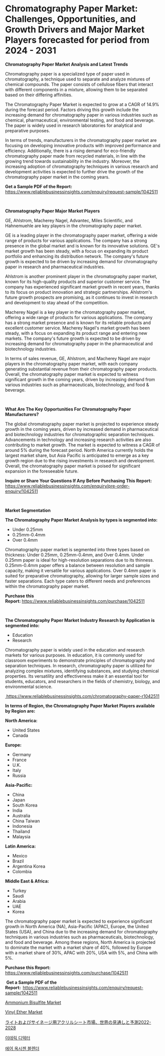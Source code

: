 <p><h1>Chromatography Paper Market: Challenges, Opportunities, and Growth Drivers and Major Market Players forecasted for period from 2024 - 2031</h1></p><p><strong>Chromatography Paper Market Analysis and Latest Trends</strong></p>
<p><p>Chromatography paper is a specialized type of paper used in chromatography, a technique used to separate and analyze mixtures of chemical compounds. The paper consists of cellulose fibers that interact with different components in a mixture, allowing them to be separated based on their differing affinities.</p><p>The Chromatography Paper Market is expected to grow at a CAGR of 14.9% during the forecast period. Factors driving this growth include the increasing demand for chromatography paper in various industries such as chemical, pharmaceutical, environmental testing, and food and beverage. The paper is widely used in research laboratories for analytical and preparative purposes.</p><p>In terms of trends, manufacturers in the chromatography paper market are focusing on developing innovative products with improved performance and efficiency. Additionally, there is a rising demand for eco-friendly chromatography paper made from recycled materials, in line with the growing trend towards sustainability in the industry. Moreover, the increasing adoption of chromatography techniques in various research and development activities is expected to further drive the growth of the chromatography paper market in the coming years.</p></p>
<p><strong>Get a Sample PDF of the Report:&nbsp;</strong> <a href="https://www.reliablebusinessinsights.com/enquiry/request-sample/1042511">https://www.reliablebusinessinsights.com/enquiry/request-sample/1042511</a></p>
<p>&nbsp;</p>
<p><strong>Chromatography Paper Major Market Players</strong></p>
<p><p>GE, Ahlstrom, Macherey Nagel, Advantec, Miles Scientific, and Hahnemuehle are key players in the chromatography paper market. </p><p>GE is a leading player in the chromatography paper market, offering a wide range of products for various applications. The company has a strong presence in the global market and is known for its innovative solutions. GE's market growth has been steady, with a focus on expanding its product portfolio and enhancing its distribution network. The company's future growth is expected to be driven by increasing demand for chromatography paper in research and pharmaceutical industries.</p><p>Ahlstrom is another prominent player in the chromatography paper market, known for its high-quality products and superior customer service. The company has experienced significant market growth in recent years, thanks to its focus on product innovation and strategic partnerships. Ahlstrom's future growth prospects are promising, as it continues to invest in research and development to stay ahead of the competition.</p><p>Macherey Nagel is a key player in the chromatography paper market, offering a wide range of products for various applications. The company has a strong market presence and is known for its reliable products and excellent customer service. Macherey Nagel's market growth has been steady, with a focus on expanding its product range and entering new markets. The company's future growth is expected to be driven by increasing demand for chromatography paper in the pharmaceutical and biotechnology industries.</p><p>In terms of sales revenue, GE, Ahlstrom, and Macherey Nagel are major players in the chromatography paper market, with each company generating substantial revenue from their chromatography paper products. Overall, the chromatography paper market is expected to witness significant growth in the coming years, driven by increasing demand from various industries such as pharmaceuticals, biotechnology, and food & beverage.</p></p>
<p>&nbsp;</p>
<p><strong>What Are The Key Opportunities For Chromatography Paper Manufacturers?</strong></p>
<p><p>The global chromatography paper market is projected to experience steady growth in the coming years, driven by increased demand in pharmaceutical and biotechnology industries for chromatographic separation techniques. Advancements in technology and increasing research activities are also contributing to market growth. The market is expected to witness a CAGR of around 5% during the forecast period. North America currently holds the largest market share, but Asia Pacific is anticipated to emerge as a key growth region due to the rising investments in research and development. Overall, the chromatography paper market is poised for significant expansion in the foreseeable future.</p></p>
<p><strong>Inquire or Share Your Questions If Any Before Purchasing This Report:</strong> <a href="https://www.reliablebusinessinsights.com/enquiry/pre-order-enquiry/1042511">https://www.reliablebusinessinsights.com/enquiry/pre-order-enquiry/1042511</a></p>
<p>&nbsp;</p>
<p><strong>Market Segmentation</strong></p>
<p><strong>The Chromatography Paper Market Analysis by types is segmented into:</strong></p>
<p><ul><li>Under 0.25mm</li><li>0.25mm-0.4mm</li><li>Over 0.4mm</li></ul></p>
<p><p>Chromatography paper market is segmented into three types based on thickness: Under 0.25mm, 0.25mm-0.4mm, and Over 0.4mm. Under 0.25mm paper is ideal for high-resolution separations due to its thinness. 0.25mm-0.4mm paper offers a balance between resolution and sample capacity, making it versatile for various applications. Over 0.4mm paper is suited for preparative chromatography, allowing for larger sample sizes and faster separations. Each type caters to different needs and preferences within the chromatography paper market.</p></p>
<p><strong>Purchase this Report:&nbsp;</strong><a href="https://www.reliablebusinessinsights.com/purchase/1042511">https://www.reliablebusinessinsights.com/purchase/1042511</a></p>
<p>&nbsp;</p>
<p><strong>The Chromatography Paper Market Industry Research by Application is segmented into:</strong></p>
<p><ul><li>Education</li><li>Research</li></ul></p>
<p><p>Chromatography paper is widely used in the education and research markets for various purposes. In education, it is commonly used for classroom experiments to demonstrate principles of chromatography and separation techniques. In research, chromatography paper is utilized for analyzing complex mixtures, identifying substances, and studying chemical properties. Its versatility and effectiveness make it an essential tool for students, educators, and researchers in the fields of chemistry, biology, and environmental science.</p></p>
<p><a href="https://www.reliablebusinessinsights.com/chromatography-paper-r1042511">&nbsp;https://www.reliablebusinessinsights.com/chromatography-paper-r1042511</a></p>
<p><strong>In terms of Region, the Chromatography Paper Market Players available by Region are:</strong></p>
<p>
    <p> <strong> North America: </strong>
        <ul>
            <li>United States</li>
            <li>Canada</li>
        </ul>
        </p> 
    <p> <strong> Europe: </strong>
        <ul>
            <li>Germany</li>
            <li>France</li>
            <li>U.K.</li>
            <li>Italy</li>
            <li>Russia</li>
        </ul>
        </p> 
    <p> <strong> Asia-Pacific: </strong>
        <ul>
            <li>China</li>
            <li>Japan</li>
            <li>South Korea</li>
            <li>India</li>
            <li>Australia</li>
            <li>China Taiwan</li>
            <li>Indonesia</li>
            <li>Thailand</li>
            <li>Malaysia</li>
        </ul>
        </p> 
    <p> <strong> Latin America: </strong>
        <ul>
            <li>Mexico</li>
            <li>Brazil</li>
            <li>Argentina Korea</li>
            <li>Colombia</li>
        </ul>
        </p> 
    <p> <strong> Middle East & Africa: </strong>
        <ul>
            <li>Turkey</li>
            <li>Saudi</li>
            <li>Arabia</li>
            <li>UAE</li>
            <li>Korea</li>
        </ul>
    </p>
    </p>
<p><p>The chromatography paper market is expected to experience significant growth in North America (NA), Asia-Pacific (APAC), Europe, the United States (USA), and China due to the increasing demand for chromatography techniques in various industries such as pharmaceuticals, biotechnology, and food and beverage. Among these regions, North America is projected to dominate the market with a market share of 40%, followed by Europe with a market share of 30%, APAC with 20%, USA with 5%, and China with 5%.</p></p>
<p><strong>Purchase this Report: </strong><a href="https://www.reliablebusinessinsights.com/purchase/1042511">https://www.reliablebusinessinsights.com/purchase/1042511</a></p>
<p>&nbsp;<strong>Get a Sample PDF of the Report:&nbsp;&nbsp;</strong><a href="https://www.reliablebusinessinsights.com/enquiry/request-sample/1042511">https://www.reliablebusinessinsights.com/enquiry/request-sample/1042511</a></p>
<p><strong></strong></p>
<p><p><a href="https://github.com/Gilanghao0/Market-Research-Report-List-1/blob/main/ammonium-bisulfite-market.md">Ammonium Bisulfite Market</a></p><p><a href="https://github.com/lukmanduiky01/Market-Research-Report-List-1/blob/main/vinyl-ether-market.md">Vinyl Ether Market</a></p><p><a href="https://github.com/AaronVargas43/Market-Research-Report-List-2/blob/main/9701641130694.md">ライトおよびサイネージ用アクリルシート市場、世界の見通しと予測2022-2028</a></p><p><a href="https://medium.com/@rickymetzdvm/%ED%99%A9%EB%8B%AC-%EA%B0%90%EC%A7%80%EA%B8%B0-%EC%8B%9C%EC%9E%A5%EC%9D%98-%EC%8B%A0%ED%9D%A5-%ED%8A%B8%EB%A0%8C%EB%93%9C-%EB%B0%8F-2024%EB%85%84%EB%B6%80%ED%84%B0-2031%EB%85%84%EA%B9%8C%EC%A7%80%EC%9D%98-%EB%AF%B8%EB%9E%98-%EC%A0%84%EB%A7%9D-bf71dfcd91da">이테릭 디텍터</a></p><p><a href="https://medium.com/@emmettsaynford43546/2024%EB%85%84%EB%B6%80%ED%84%B0-2031%EB%85%84%EA%B9%8C%EC%A7%80%EC%9D%98-%EC%97%90%EC%96%B4-%EC%82%B0%EC%86%8C-%EB%B8%94%EB%A0%8C%EB%8D%94-%EC%8B%9C%EC%9E%A5%EC%9D%98-%EC%8B%A0%ED%9D%A5-%ED%8A%B8%EB%A0%8C%EB%93%9C%EC%99%80-%EB%AF%B8%EB%9E%98-%EC%A0%84%EB%A7%9D-f15c85ab5a17">에어 옥시젠 블렌더</a></p></p>